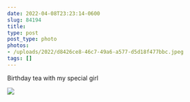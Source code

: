 ```yaml
---
date: 2022-04-08T23:23:14-0600
slug: 84194
title: 
type: post
post_type: photo
photos:
- /uploads/2022/d8426ce8-46c7-49a6-a577-d5d18f477bbc.jpeg
tags: []
---
```

Birthday tea with my special girl


![](/uploads/2022/d8426ce8-46c7-49a6-a577-d5d18f477bbc.jpeg)


